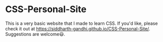 # CSS-Personal-Site
This is a very basic website that I made to learn CSS. If you'd like, please check it out at https://siddharth-gandhi.github.io/CSS-Personal-Site/. Suggestions are welcome😃.
